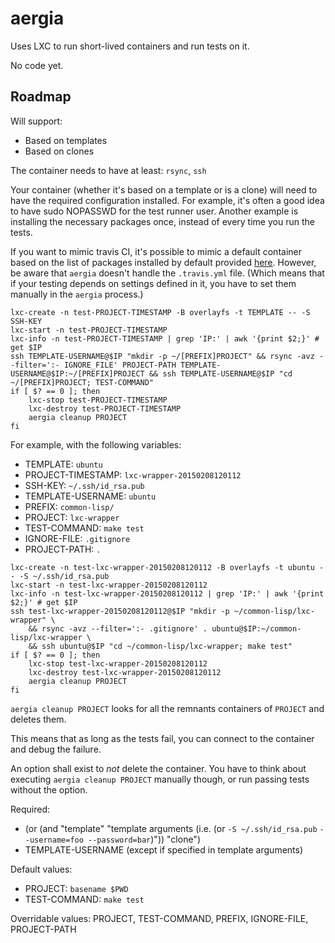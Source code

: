 # aergia

Uses LXC to run short-lived containers and run tests on it.

No code yet.

## Roadmap

Will support:

- Based on templates
- Based on clones

The container needs to have at least: `rsync`, `ssh`

Your container (whether it's based on a template or is a clone) will
need to have the required configuration installed. For example, it's
often a good idea to have sudo NOPASSWD for the test runner
user. Another example is installing the necessary packages once,
instead of every time you run the tests.

If you want to mimic travis CI, it's possible to mimic a default
container based on the list of packages installed by default provided
[here](http://docs.travis-ci.com/user/ci-environment/). However, be
aware that `aergia` doesn't handle the `.travis.yml` file. (Which
means that if your testing depends on settings defined in it, you have
to set them manually in the `aergia` process.)

```
lxc-create -n test-PROJECT-TIMESTAMP -B overlayfs -t TEMPLATE -- -S SSH-KEY
lxc-start -n test-PROJECT-TIMESTAMP
lxc-info -n test-PROJECT-TIMESTAMP | grep 'IP:' | awk '{print $2;}' # get $IP
ssh TEMPLATE-USERNAME@$IP "mkdir -p ~/[PREFIX]PROJECT" && rsync -avz --filter=':- IGNORE_FILE' PROJECT-PATH TEMPLATE-USERNAME@$IP:~/[PREFIX]PROJECT && ssh TEMPLATE-USERNAME@$IP "cd ~/[PREFIX]PROJECT; TEST-COMMAND"
if [ $? == 0 ]; then
	lxc-stop test-PROJECT-TIMESTAMP
	lxc-destroy test-PROJECT-TIMESTAMP
	aergia cleanup PROJECT
fi
```

For example, with the following variables:

- TEMPLATE: `ubuntu`
- PROJECT-TIMESTAMP: `lxc-wrapper-20150208120112`
- SSH-KEY: `~/.ssh/id_rsa.pub`
- TEMPLATE-USERNAME: `ubuntu`
- PREFIX: `common-lisp/`
- PROJECT: `lxc-wrapper`
- TEST-COMMAND: `make test`
- IGNORE-FILE: `.gitignore`
- PROJECT-PATH: `.`

```
lxc-create -n test-lxc-wrapper-20150208120112 -B overlayfs -t ubuntu -- -S ~/.ssh/id_rsa.pub
lxc-start -n test-lxc-wrapper-20150208120112
lxc-info -n test-lxc-wrapper-20150208120112 | grep 'IP:' | awk '{print $2;}' # get $IP
ssh test-lxc-wrapper-20150208120112@$IP "mkdir -p ~/common-lisp/lxc-wrapper" \
	&& rsync -avz --filter=':- .gitignore' . ubuntu@$IP:~/common-lisp/lxc-wrapper \
	&& ssh ubuntu@$IP "cd ~/common-lisp/lxc-wrapper; make test"
if [ $? == 0 ]; then
	lxc-stop test-lxc-wrapper-20150208120112
	lxc-destroy test-lxc-wrapper-20150208120112
	aergia cleanup PROJECT
fi
```

`aergia cleanup PROJECT` looks for all the remnants containers of
`PROJECT` and deletes them.

This means that as long as the tests fail, you can connect to the
container and debug the failure.

An option shall exist to *not* delete the container. You have to think
about executing `aergia cleanup PROJECT` manually though, or run
passing tests without the option.

Required:

- (or (and "template" "template arguments (i.e. (or `-S ~/.ssh/id_rsa.pub`
                                                    `--username=foo --password=bar`)"))
      "clone")
- TEMPLATE-USERNAME (except if specified in template arguments)

Default values:

- PROJECT: `basename $PWD`
- TEST-COMMAND: `make test`

Overridable values: PROJECT, TEST-COMMAND, PREFIX, IGNORE-FILE, PROJECT-PATH
